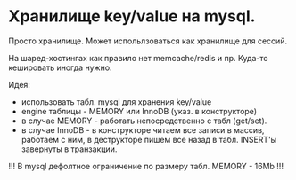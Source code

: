 # Хранилище key/value на mysql.

Просто хранилище. Может испольлзоваться как хранилище для сессий.

На шаред-хостингах как правило нет memcache/redis и пр. Куда-то кешировать
иногда нужно.

Идея:

- использовать табл. mysql для хранения key/value
- engine таблицы - MEMORY или InnoDB (указ. в конструкторе)
- в случае MEMORY - работать непосредственно с табл (get/set).
- в случае InnoDB - в конструкторе читаем все записи в массив,
работаем с ним, в деструкторе пишем все назад в табл. INSERT'ы
завернуты в транзакции.

!!! В mysql дефолтное ограничение по размеру табл. MEMORY - 16Mb !!!
